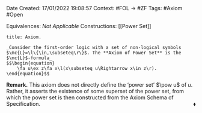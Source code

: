 <br />
<br />

Date Created: 17/01/2022 19:08:57
Context: #FOL $\to$ #ZF
Tags: #Axiom #Open

Equivalences: _Not Applicable_
Constructions: [[Power Set]]

``` ad-Axiom
title: Axiom.

_Consider the first-order logic with a set of non-logical symbols $\mc{L}=\l\{\in,\subseteq\r\}$. The **Axiom of Power Set** is the $\mc{L}$-formula_
$$\begin{equation}
    \fa u\ex z\fa x\l(x\subseteq u\Rightarrow x\in z\r).
\end{equation}$$

```

**Remark.** This axiom does not directly define the $\textrm{`}$power set$\textrm{'}$ $\pow u$ of $u$. Rather, it asserts the existence of some superset of the power set, from which the power set is then constructed from the Axiom Schema of Specification.<span style="float:right;">$\blacklozenge$</span>
